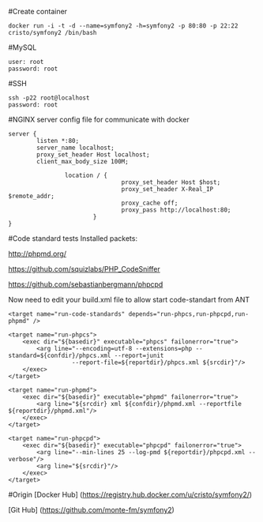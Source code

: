 #Create container
```
docker run -i -t -d --name=symfony2 -h=symfony2 -p 80:80 -p 22:22 cristo/symfony2 /bin/bash
```


#MySQL
```
user: root 
password: root

```
#SSH
```
ssh -p22 root@localhost
password: root
```
#NGINX server config file for communicate with docker

```
server {
        listen *:80;
        server_name localhost;
        proxy_set_header Host localhost;
        client_max_body_size 100M;

                location / {
                                proxy_set_header Host $host;
                                proxy_set_header X-Real_IP $remote_addr;
                                proxy_cache off;
                                proxy_pass http://localhost:80;
                        }
}
```

#Code standard tests
Installed packets: 

http://phpmd.org/

https://github.com/squizlabs/PHP_CodeSniffer

https://github.com/sebastianbergmann/phpcpd

Now need to edit your build.xml file to allow start code-standart from ANT

    <target name="run-code-standards" depends="run-phpcs,run-phpcpd,run-phpmd" />

    <target name="run-phpcs">
        <exec dir="${basedir}" executable="phpcs" failonerror="true">
            <arg line="--encoding=utf-8 --extensions=php --standard=${confdir}/phpcs.xml --report=junit
                      --report-file=${reportdir}/phpcs.xml ${srcdir}"/>
        </exec>
    </target>

    <target name="run-phpmd">
        <exec dir="${basedir}" executable="phpmd" failonerror="true">
            <arg line="${srcdir} xml ${confdir}/phpmd.xml --reportfile ${reportdir}/phpmd.xml"/>
        </exec>
    </target>

    <target name="run-phpcpd">
        <exec dir="${basedir}" executable="phpcpd" failonerror="true">
            <arg line="--min-lines 25 --log-pmd ${reportdir}/phpcpd.xml --verbose"/>
            <arg line="${srcdir}"/>
        </exec>
    </target>


#Origin
[Docker Hub] (https://registry.hub.docker.com/u/cristo/symfony2/)

[Git Hub] (https://github.com/monte-fm/symfony2)
